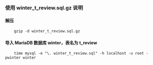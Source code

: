 
### 使用 winter_t_review.sql.gz 说明

#### 解压
		gzip -d winter_t_review.sql.gz

#### 导入 MariaDB 数据库 winter，表名为 t_review
		time mysql -e "\. winter_t_review.sql" -h localhost -u root -pwinter winter

